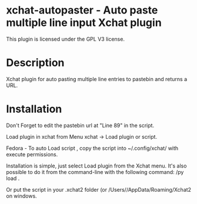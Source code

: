 xchat-autopaster - Auto paste multiple line input Xchat plugin
=============

This plugin is licensed under the GPL V3 license.

Description
===
Xchat plugin for auto pasting multiple line entries to pastebin and returns a URL.

Installation
===

Don't Forget to edit the pastebin url at "Line 89" in the script.

Load plugin in xchat from Menu xchat -> Load plugin or script.

Fedora - To auto Load script , copy the script into ~/.config/xchat/ with execute permissions.
 
Installation is simple, just select Load plugin from the Xchat menu. It's also possible to do it from the command-line with
the following command: /py load <filename>.

Or put the script in your .xchat2 folder (or /Users/<username>/AppData/Roaming/Xchat2 on windows.

